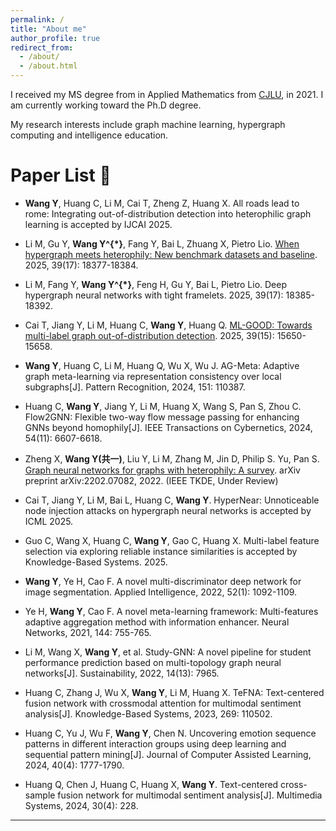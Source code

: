 ```yaml
---
permalink: /
title: "About me"
author_profile: true
redirect_from: 
  - /about/
  - /about.html
---
```


I received my MS degree from in Applied Mathematics from [CJLU](https://www.cjlu.edu.cn), in 2021. I am currently working toward the Ph.D degree.

My research interests include graph machine learning, hypergraph computing and intelligence education.

# Paper List 📰

* **Wang Y**, Huang C, Li M, Cai T, Zheng Z, Huang X. All roads lead to rome: Integrating out-of-distribution detection into heterophilic graph learning is accepted by IJCAI 2025. 

* Li M, Gu Y, **Wang Y^{*}**, Fang Y, Bai L, Zhuang X, Pietro Lio. [When hypergraph meets heterophily: New benchmark datasets and baseline](https://github.com/kellysylvia77/HyperUFG). 2025, 39(17): 18377-18384.

* Li M, Fang Y, **Wang Y^{*}**, Feng H, Gu Y, Bai L, Pietro Lio. Deep hypergraph neural networks with tight framelets. 2025, 39(17): 18385-18392.

* Cai T, Jiang Y, Li M, Huang C, **Wang Y**, Huang Q. [ML-GOOD: Towards multi-label graph out-of-distribution detection](https://github.com/ca1man-2022/ML-GOOD). 2025, 39(15): 15650-15658. 

* **Wang Y**, Huang C, Li M, Huang Q, Wu X, Wu J. AG-Meta: Adaptive graph meta-learning via representation consistency over local subgraphs[J]. Pattern Recognition, 2024, 151: 110387. 

* Huang C, **Wang Y**, Jiang Y, Li M, Huang X, Wang S, Pan S, Zhou C. Flow2GNN: Flexible two-way flow message passing for enhancing GNNs beyond homophily[J]. IEEE Transactions on Cybernetics, 2024, 54(11): 6607-6618. 

* Zheng X, **Wang Y(共一)**, Liu Y, Li M, Zhang M, Jin D, Philip S. Yu, Pan S. [Graph neural networks for graphs with heterophily: A survey](https://arxiv.org/pdf/2202.07082). arXiv preprint arXiv:2202.07082, 2022. (IEEE TKDE, Under Review)

* Cai T, Jiang Y, Li M, Bai L, Huang C, **Wang Y**. HyperNear: Unnoticeable node injection attacks on hypergraph neural networks is accepted by ICML 2025.

* Guo C, Wang X, Huang C, **Wang Y**, Gao C, Huang X. Multi-label feature selection via exploring reliable instance similarities is accepted by Knowledge-Based Systems. 2025.

* **Wang Y**, Ye H, Cao F. A novel multi-discriminator deep network for image segmentation. Applied Intelligence, 2022, 52(1): 1092-1109.

* Ye H, **Wang Y**, Cao F. A novel meta-learning framework: Multi-features adaptive aggregation method with information enhancer. Neural Networks, 2021, 144: 755-765.

* Li M, Wang X, **Wang Y**, et al. Study-GNN: A novel pipeline for student performance prediction based on multi-topology graph neural networks[J]. Sustainability, 2022, 14(13): 7965. 

* Huang C, Zhang J, Wu X, **Wang Y**, Li M, Huang X. TeFNA: Text-centered fusion network with crossmodal attention for multimodal sentiment analysis[J]. Knowledge-Based Systems, 2023, 269: 110502. 

* Huang C, Yu J, Wu F, **Wang Y**, Chen N. Uncovering emotion sequence patterns in different interaction groups using deep learning and sequential pattern mining[J]. Journal of Computer Assisted Learning, 2024, 40(4): 1777-1790. 

* Huang Q, Chen J, Huang C, Huang X, **Wang Y**. Text-centered cross-sample fusion network for multimodal sentiment analysis[J]. Multimedia Systems, 2024, 30(4): 228. 

---
